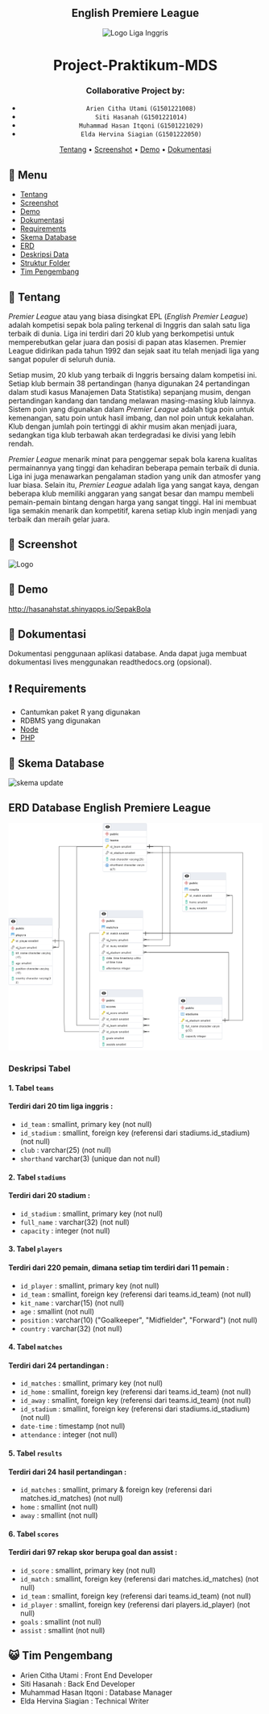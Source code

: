 <div align="center">

## English Premiere League
![Logo Liga Inggris](https://img1.cgtrader.com/items/2993191/16987f1126/english-premier-league-logo-3d-model-obj-fbx-ma-stl-ztl.jpg)

# Project-Praktikum-MDS
  
### Collaborative Project by:
- `Arien Citha Utami` `(G1501221008)`
- `Siti Hasanah` `(G1501221014)`
- `Muhammad Hasan Itqoni` `(G1501221029)`
- `Elda Hervina Siagian` `(G1501222050)` 

[Tentang](#scroll-overview)
•
[Screenshot](#rice_scene-screenshot)
•
[Demo](#dvd-demo)
•
[Dokumentasi](#blue_book-documentation)

</div>

## :bookmark_tabs: Menu

- [Tentang](#scroll-overview)
- [Screenshot](#rice_scene-screenshot)
- [Demo](#dvd-demo)
- [Dokumentasi](#blue_book-documentation)
- [Requirements](#exclamation-requirements)
- [Skema Database](#floppy_disk-skema-database)
- [ERD](#rotating_light-erd)
- [Deskripsi Data](#heavy_check_mark-deskripsi-data)
- [Struktur Folder](#open_file_folder-stuktur-folder)
- [Tim Pengembang](#smiley_cat-tim-pengembang)

## :scroll: Tentang

*Premier League* atau yang biasa disingkat EPL (*English Premier League*) adalah kompetisi sepak bola paling terkenal di Inggris dan salah satu liga terbaik di dunia. Liga ini terdiri dari 20 klub yang berkompetisi untuk memperebutkan gelar juara dan posisi di papan atas klasemen. Premier League didirikan pada tahun 1992 dan sejak saat itu telah menjadi liga yang sangat populer di seluruh dunia. 

Setiap musim, 20 klub yang terbaik di Inggris bersaing dalam kompetisi ini. Setiap klub bermain 38 pertandingan (hanya digunakan 24 pertandingan dalam studi kasus Manajemen Data Statistika) sepanjang musim, dengan pertandingan kandang dan tandang melawan masing-masing klub lainnya. Sistem poin yang digunakan dalam *Premier League* adalah tiga poin untuk kemenangan, satu poin untuk hasil imbang, dan nol poin untuk kekalahan. Klub dengan jumlah poin tertinggi di akhir musim akan menjadi juara, sedangkan tiga klub terbawah akan terdegradasi ke divisi yang lebih rendah. 

*Premier League* menarik minat para penggemar sepak bola karena kualitas permainannya yang tinggi dan kehadiran beberapa pemain terbaik di dunia. Liga ini juga menawarkan pengalaman stadion yang unik dan atmosfer yang luar biasa. Selain itu, *Premier League* adalah liga yang sangat kaya, dengan beberapa klub memiliki anggaran yang sangat besar dan mampu membeli pemain-pemain bintang dengan harga yang sangat tinggi. Hal ini membuat liga semakin menarik dan kompetitif, karena setiap klub ingin menjadi yang terbaik dan meraih gelar juara.


## :rice_scene: Screenshot

![Logo](https://via.placeholder.com/750x500)

## :dvd: Demo

http://hasanahstat.shinyapps.io/SepakBola

## :blue_book: Dokumentasi 

Dokumentasi penggunaan aplikasi database. Anda dapat juga membuat dokumentasi lives menggunakan readthedocs.org (opsional).

## :exclamation: Requirements

- Cantumkan paket R yang digunakan
- RDBMS yang digunakan
- [Node](https://nodejs.org/en/download/)
- [PHP](https://php.net/)

## :floppy_disk: Skema Database

<img width="242" alt="skema update" src="https://user-images.githubusercontent.com/111562803/223139863-0f7b7950-6586-49aa-9e6c-5c756d2a0375.png">


## ERD Database English Premiere League
![ERD Database Liga Inggris](https://github.com/Kelompok4MDS/Project-Praktikum-MDS/blob/main/ERD%20Liga%20Inggris.png?raw=true "ERD DatabaseLiga Inggris")


### Deskripsi Tabel
#### 1. Tabel `teams`
#### Terdiri dari 20 tim liga inggris :
- `id_team` : smallint, primary key (not null)
- `id_stadium` : smallint, foreign key (referensi dari stadiums.id_stadium) (not null)
- `club` : varchar(25) (not null)
- `shorthand` varchar(3) (unique dan not null)

#### 2. Tabel `stadiums`
#### Terdiri dari 20 stadium :
- `id_stadium` : smallint, primary key (not null)
- `full_name` : varchar(32) (not null)
- `capacity` : integer (not null)

#### 3. Tabel `players`
#### Terdiri dari 220 pemain, dimana setiap tim terdiri dari 11 pemain :
- `id_player` : smallint, primary key (not null)
- `id_team` : smallint, foreign key (referensi dari teams.id_team) (not null)
- `kit_name` : varchar(15) (not null)
- `age` : smallint (not null)
- `position` : varchar(10) ("Goalkeeper", "Midfielder", "Forward") (not null)
- `country` : varchar(32) (not null)

#### 4. Tabel `matches`
#### Terdiri dari 24 pertandingan :
- `id_matches` : smallint, primary key (not null)
- `id_home` : smallint, foreign key (referensi dari teams.id_team) (not null)
- `id_away` : smallint, foreign key (referensi dari teams.id_team) (not null)
- `id_stadium` : smallint, foreign key (referensi dari stadiums.id_stadium) (not null)
- `date-time` : timestamp (not null)
- `attendance` : integer (not null)

#### 5. Tabel `results`
#### Terdiri dari 24 hasil pertandingan :
- `id_matches` : smallint, primary & foreign key (referensi dari matches.id_matches) (not null)
- `home` : smallint (not null)
- `away` : smallint (not null)

#### 6. Tabel `scores`
#### Terdiri dari 97 rekap skor berupa goal dan assist :
- `id_score` : smallint, primary key (not null)
- `id_match` : smallint, foreign key (referensi dari matches.id_matches) (not null)
- `id_team` : smallint, foreign key (referensi dari teams.id_team) (not null)
- `id_player` : smallint, foreign key (referensi dari players.id_player) (not null)
- `goals` : smallint (not null)
- `assist` : smallint (not null)



## :smiley_cat: Tim Pengembang

- Arien Citha Utami : Front End Developer
- Siti Hasanah : Back End Developer
- Muhammad Hasan Itqoni : Database Manager
- Elda Hervina Siagian : Technical Writer
